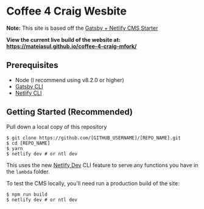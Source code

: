 # Coffee 4 Craig Wesbite

**Note:** This site is based off the [Gatsby + Netlify CMS Starter](https://github.com/netlify-templates/gatsby-starter-netlify-cms)

**View the current live build of the website at: https://mateiasul.github.io/coffee-4-craig-mfork/**
## Prerequisites

- Node (I recommend using v8.2.0 or higher)
- [Gatsby CLI](https://www.gatsbyjs.org/docs/)
- [Netlify CLI](https://github.com/netlify/cli)

## Getting Started (Recommended)

Pull down a local copy of this repository 

```
$ git clone https://github.com/[GITHUB_USERNAME]/[REPO_NAME].git
$ cd [REPO_NAME]
$ yarn
$ netlify dev # or ntl dev
```

This uses the new [Netlify Dev](https://www.netlify.com/products/dev/?utm_source=blog&utm_medium=netlifycms&utm_campaign=devex) CLI feature to serve any functions you have in the `lambda` folder.

To test the CMS locally, you'll need run a production build of the site:

```
$ npm run build
$ netlify dev # or ntl dev
```
